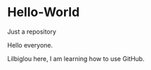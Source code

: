 # Hello-World
Just a repository 

Hello everyone.

Lilbiglou here, I am learning how to use GitHub.
